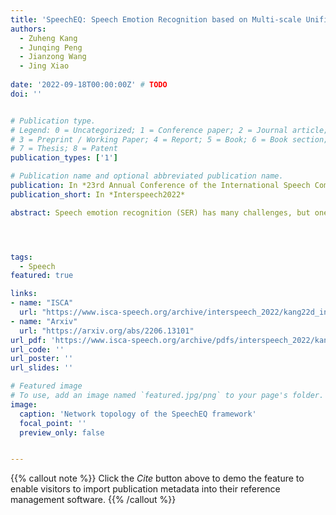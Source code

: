 ```yaml
---
title: 'SpeechEQ: Speech Emotion Recognition based on Multi-scale Unified Datasets and Multitask Learning'
authors:
  - Zuheng Kang
  - Junqing Peng
  - Jianzong Wang
  - Jing Xiao
 
date: '2022-09-18T00:00:00Z' # TODO
doi: ''


# Publication type.
# Legend: 0 = Uncategorized; 1 = Conference paper; 2 = Journal article;
# 3 = Preprint / Working Paper; 4 = Report; 5 = Book; 6 = Book section;
# 7 = Thesis; 8 = Patent
publication_types: ['1']

# Publication name and optional abbreviated publication name.
publication: In *23rd Annual Conference of the International Speech Communication Association*
publication_short: In *Interspeech2022*

abstract: Speech emotion recognition (SER) has many challenges, but one of the main challenges is that each framework does not have a unified standard. In this paper, we propose SpeechEQ, a framework for unifying SER tasks based on a multi-scale unified metric. This metric can be trained by Multitask Learning (MTL), which includes two emotion recognition tasks of Emotion States Category (EIS) and Emotion Intensity Scale (EIS), and two auxiliary tasks of phoneme recognition and gender recognition. For this framework, we build a Mandarin SER dataset - SpeechEQ Dataset (SEQD). We conducted experiments on the public CASIA and ESD datasets in Mandarin, which exhibit that our method outperforms baseline methods by a relatively large margin, yielding 8.0% and 6.5% improvement in accuracy respectively. Additional experiments on IEMOCAP with four emotion categories (i.e., angry, happy, sad, and neutral) also show the proposed method achieves a state-of-the-art of both weighted accuracy (WA) of 78.16% and unweighted accuracy (UA) of 77.47%.




tags:
  - Speech
featured: true

links:
- name: "ISCA"
  url: "https://www.isca-speech.org/archive/interspeech_2022/kang22d_interspeech.html"
- name: "Arxiv"
  url: "https://arxiv.org/abs/2206.13101"
url_pdf: 'https://www.isca-speech.org/archive/pdfs/interspeech_2022/kang22d_interspeech.pdf'
url_code: ''
url_poster: ''
url_slides: ''

# Featured image
# To use, add an image named `featured.jpg/png` to your page's folder.
image:
  caption: 'Network topology of the SpeechEQ framework'
  focal_point: ''
  preview_only: false


---
```


{{% callout note %}}
Click the _Cite_ button above to demo the feature to enable visitors to import publication metadata into their reference management software.
{{% /callout %}}

